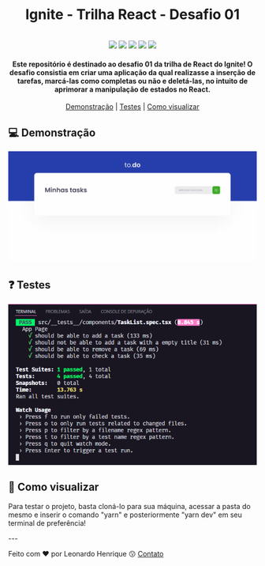 <h1 align="center">
  Ignite - Trilha React - Desafio 01
</h1>

<p align="center">
  <br>
  <img src="https://img.shields.io/github/languages/top/leohpc/desafio-01-ignite-react">
  <img src="https://img.shields.io/github/issues/leohpc/desafio-01-ignite-react">
  <img src="https://img.shields.io/github/forks/leohpc/desafio-01-ignite-react">
  <img src="https://img.shields.io/github/stars/leohpc/desafio-01-ignite-react">
  <img src="https://img.shields.io/static/v1?label=license&message=MIT&color=E51C44">
</p>

<h4 align="center">
  Este repositório é destinado ao desafio 01 da trilha de React do Ignite! O desafio consistia em criar uma aplicação da qual realizasse a inserção de tarefas, marcá-las como completas ou não e deletá-las, no intuito de aprimorar a manipulação de estados no React.
</h4>

<p align="center">
  <a href="#computer-demonstração">Demonstração</a> | <a href="#question-testes">Testes</a> | <a href="#iphone-como-visualizar">Como visualizar</a>
</p>
  
## :computer: Demonstração

<div align="center">
  <img src="https://github.com/LeoHPC/desafio-01-ignite-react/blob/main/demos/challenge-01-demo.gif">
</div>

## :question: Testes

<div align="center">
  <img src="https://github.com/LeoHPC/desafio-01-ignite-react/blob/main/demos/challeng-01-tests.png" />
</div>

## :iphone: Como visualizar

<p>Para testar o projeto, basta cloná-lo para sua máquina, acessar a pasta do mesmo e inserir o comando "yarn" e posteriormente "yarn dev" em seu terminal de preferência!</p>
---

Feito com ❤ por Leonardo Henrique :kissing: [Contato](https://www.linkedin.com/in/leonardo-henrique-33a3ab210)
